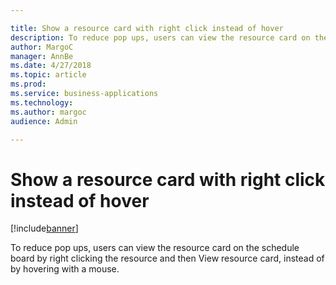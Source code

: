 ```yaml
---

title: Show a resource card with right click instead of hover
description: To reduce pop ups, users can view the resource card on the schedule board by right clicking the resource and then View resource card, instead of by hovering with a mouse.
author: MargoC
manager: AnnBe
ms.date: 4/27/2018
ms.topic: article
ms.prod: 
ms.service: business-applications
ms.technology: 
ms.author: margoc
audience: Admin

---
```

#  Show a resource card with right click instead of hover


[!include[banner](../../../../includes/banner.md)]

To reduce pop ups, users can view the resource card on the schedule board by
right clicking the resource and then View resource card, instead of by hovering
with a mouse.
